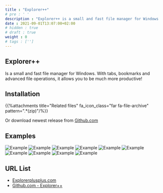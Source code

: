 ```yaml
---
title : "Explorer++"
# pre : ' '
description : "Explorer++ is a small and fast file manager for Windows. With tabs, bookmarks and advanced file operations, it allows you to be much more productive!"
date : 2021-09-01T13:07:00+02:00
# hidden : true
# draft : true
weight : 0
# tags : ['']
---
```


## Explorer++

Is a small and fast file manager for Windows. With tabs, bookmarks and advanced file operations, it allows you to be much more productive!

## Installation

{{%attachments title="Related files" fa_icon_class="far fa-file-archive" pattern=".*(zip)"/%}}

Or download newest release from [Github.com](https://github.com/derceg/explorerplusplus/releases)

## Examples

![Example](images/screenshot-1.png)
![Example](images/screenshot-2.png)
![Example](images/screenshot-3.png)
![Example](images/screenshot-4.png)
![Example](images/screenshot-5.png)
![Example](images/screenshot-6.png)
![Example](images/screenshot-7.png)
![Example](images/screenshot-8.png)
![Example](images/screenshot-9.png)
![Example](images/screenshot-10.png)

## URL List

* [Explorerplusplus.com](https://explorerplusplus.com/)
* [Github.com - Explorer++](https://github.com/derceg/explorerplusplus)

